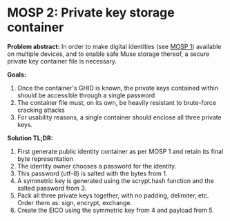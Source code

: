 # MOSP 2: Private key storage container

**Problem abstract:** In order to make digital identities (see [MOSP 1](/muse_overlay_standard_proposals/MOSP1.md)) available on multiple devices, and to enable safe Muse storage thereof, a secure private key container file is necessary.

**Goals:**

1. Once the container's GHID is known, the private keys contained within should be accessible through a single password
2. The container file must, on its own, be heavily resistant to brute-force cracking attacks
3. For usability reasons, a single container should enclose all three private keys.

**Solution TL;DR:**

1. First generate public identity container as per MOSP 1 and retain its final byte representation
2. The identity owner chooses a password for the identity. 
3. This password (utf-8) is salted with the bytes from 1.
4. A symmetric key is generated using the scrypt.hash function and the salted password from 3.
5. Pack all three private keys together, with no padding, delimiter, etc. Order them as: sign, encrypt, exchange.
6. Create the EICO using the symmetric key from 4 and payload from 5.